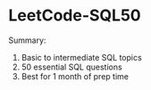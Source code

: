 # LeetCode-SQL50

Summary:
1. Basic to intermediate SQL topics
2. 50 essential SQL questions
3. Best for 1 month of prep time
